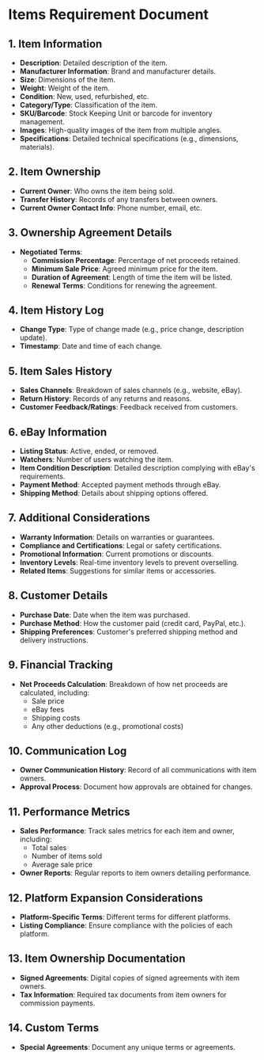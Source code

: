 # Items Requirement Document

## 1. Item Information
- **Description**: Detailed description of the item.
- **Manufacturer Information**: Brand and manufacturer details.
- **Size**: Dimensions of the item.
- **Weight**: Weight of the item.
- **Condition**: New, used, refurbished, etc.
- **Category/Type**: Classification of the item.
- **SKU/Barcode**: Stock Keeping Unit or barcode for inventory management.
- **Images**: High-quality images of the item from multiple angles.
- **Specifications**: Detailed technical specifications (e.g., dimensions, materials).

## 2. Item Ownership
- **Current Owner**: Who owns the item being sold.
- **Transfer History**: Records of any transfers between owners.
- **Current Owner Contact Info**: Phone number, email, etc.

## 3. Ownership Agreement Details
- **Negotiated Terms**:
  - **Commission Percentage**: Percentage of net proceeds retained.
  - **Minimum Sale Price**: Agreed minimum price for the item.
  - **Duration of Agreement**: Length of time the item will be listed.
  - **Renewal Terms**: Conditions for renewing the agreement.

## 4. Item History Log
- **Change Type**: Type of change made (e.g., price change, description update).
- **Timestamp**: Date and time of each change.

## 5. Item Sales History
- **Sales Channels**: Breakdown of sales channels (e.g., website, eBay).
- **Return History**: Records of any returns and reasons.
- **Customer Feedback/Ratings**: Feedback received from customers.

## 6. eBay Information
- **Listing Status**: Active, ended, or removed.
- **Watchers**: Number of users watching the item.
- **Item Condition Description**: Detailed description complying with eBay's requirements.
- **Payment Method**: Accepted payment methods through eBay.
- **Shipping Method**: Details about shipping options offered.

## 7. Additional Considerations
- **Warranty Information**: Details on warranties or guarantees.
- **Compliance and Certifications**: Legal or safety certifications.
- **Promotional Information**: Current promotions or discounts.
- **Inventory Levels**: Real-time inventory levels to prevent overselling.
- **Related Items**: Suggestions for similar items or accessories.

## 8. Customer Details
- **Purchase Date**: Date when the item was purchased.
- **Purchase Method**: How the customer paid (credit card, PayPal, etc.).
- **Shipping Preferences**: Customer's preferred shipping method and delivery instructions.

## 9. Financial Tracking
- **Net Proceeds Calculation**: Breakdown of how net proceeds are calculated, including:
  - Sale price
  - eBay fees
  - Shipping costs
  - Any other deductions (e.g., promotional costs)

## 10. Communication Log
- **Owner Communication History**: Record of all communications with item owners.
- **Approval Process**: Document how approvals are obtained for changes.

## 11. Performance Metrics
- **Sales Performance**: Track sales metrics for each item and owner, including:
  - Total sales
  - Number of items sold
  - Average sale price
- **Owner Reports**: Regular reports to item owners detailing performance.

## 12. Platform Expansion Considerations
- **Platform-Specific Terms**: Different terms for different platforms.
- **Listing Compliance**: Ensure compliance with the policies of each platform.

## 13. Item Ownership Documentation
- **Signed Agreements**: Digital copies of signed agreements with item owners.
- **Tax Information**: Required tax documents from item owners for commission payments.

## 14. Custom Terms
- **Special Agreements**: Document any unique terms or agreements.